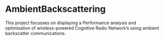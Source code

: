 # AmbientBackscattering
This project focusses on displaying a Performance analysis and optimisation of wireless-powered Cognitive Radio Network’s using ambient backscatter communications. 
